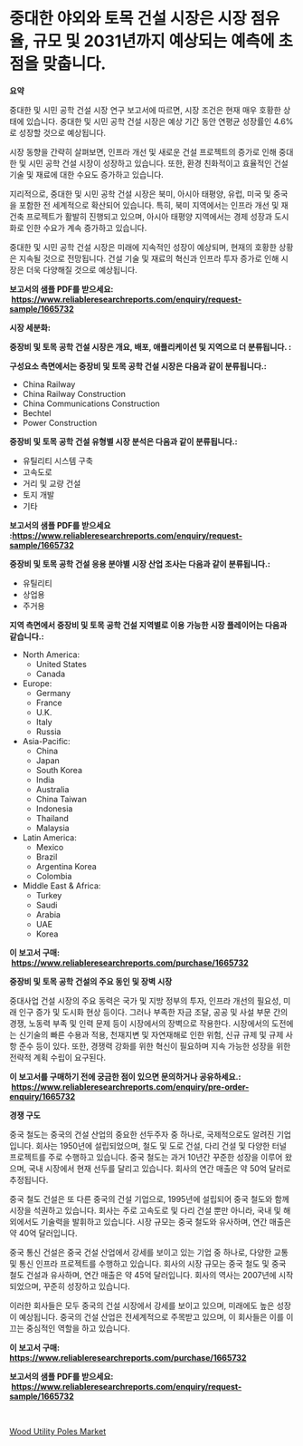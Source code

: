<p><h1>중대한 야외와 토목 건설 시장은 시장 점유율, 규모 및 2031년까지 예상되는 예측에 초점을 맞춥니다.</h1></p><p><strong>요약</strong></p>
<p><p>중대한 및 시민 공학 건설 시장 연구 보고서에 따르면, 시장 조건은 현재 매우 호황한 상태에 있습니다. 중대한 및 시민 공학 건설 시장은 예상 기간 동안 연평균 성장률인 4.6%로 성장할 것으로 예상됩니다.</p><p>시장 동향을 간략히 살펴보면, 인프라 개선 및 새로운 건설 프로젝트의 증가로 인해 중대한 및 시민 공학 건설 시장이 성장하고 있습니다. 또한, 환경 친화적이고 효율적인 건설 기술 및 재료에 대한 수요도 증가하고 있습니다.</p><p>지리적으로, 중대한 및 시민 공학 건설 시장은 북미, 아시아 태평양, 유럽, 미국 및 중국을 포함한 전 세계적으로 확산되어 있습니다. 특히, 북미 지역에서는 인프라 개선 및 재건축 프로젝트가 활발히 진행되고 있으며, 아시아 태평양 지역에서는 경제 성장과 도시화로 인한 수요가 계속 증가하고 있습니다.</p><p>중대한 및 시민 공학 건설 시장은 미래에 지속적인 성장이 예상되며, 현재의 호황한 상황은 지속될 것으로 전망됩니다. 건설 기술 및 재료의 혁신과 인프라 투자 증가로 인해 시장은 더욱 다양해질 것으로 예상됩니다.</p></p>
<p><strong>보고서의 샘플 PDF를 받으세요: &nbsp;<a href="https://www.reliableresearchreports.com/enquiry/request-sample/1665732">https://www.reliableresearchreports.com/enquiry/request-sample/1665732</a></strong></p>
<p><strong>시장 세분화:</strong></p>
<p><strong> 중장비 및 토목 공학 건설 시장은 개요, 배포, 애플리케이션 및 지역으로 더 분류됩니다. :</strong></p>
<p><strong>구성요소 측면에서는 중장비 및 토목 공학 건설 시장은 다음과 같이 분류됩니다.:</strong></p>
<p><ul><li>China Railway</li><li>China Railway Construction</li><li>China Communications Construction</li><li>Bechtel</li><li>Power Construction</li></ul></p>
<p><strong> 중장비 및 토목 공학 건설 유형별 시장 분석은 다음과 같이 분류됩니다.:</strong></p>
<p><ul><li>유틸리티 시스템 구축</li><li>고속도로</li><li>거리 및 교량 건설</li><li>토지 개발</li><li>기타</li></ul></p>
<p><strong>보고서의 샘플 PDF를 받으세요 :<a href="https://www.reliableresearchreports.com/enquiry/request-sample/1665732">https://www.reliableresearchreports.com/enquiry/request-sample/1665732</a></strong></p>
<p><strong> 중장비 및 토목 공학 건설 응용 분야별 시장 산업 조사는 다음과 같이 분류됩니다.:</strong></p>
<p><ul><li>유틸리티</li><li>상업용</li><li>주거용</li></ul></p>
<p><strong>지역 측면에서 중장비 및 토목 공학 건설 지역별로 이용 가능한 시장 플레이어는 다음과 같습니다.:</strong></p>
<p><ul>
    <li>
        North America:
        <ul>
            <li>United States</li>
            <li>Canada</li>
        </ul>
    </li>
    <li>
        Europe:
        <ul>
            <li>Germany</li>
            <li>France</li>
            <li>U.K.</li>
            <li>Italy</li>
            <li>Russia</li>
        </ul>
    </li>
    <li>
        Asia-Pacific:
        <ul>
            <li>China</li>
            <li>Japan</li>
            <li>South Korea</li>
            <li>India</li>
            <li>Australia</li>
            <li>China Taiwan</li>
            <li>Indonesia</li>
            <li>Thailand</li>
            <li>Malaysia</li>
        </ul>
    </li>
    <li>
        Latin America:
        <ul>
            <li>Mexico</li>
            <li>Brazil</li>
            <li>Argentina Korea</li>
            <li>Colombia</li>
        </ul>
    </li>
    <li>
        Middle East & Africa:
        <ul>
            <li>Turkey</li>
            <li>Saudi</li>
            <li>Arabia</li>
            <li>UAE</li>
            <li>Korea</li>
        </ul>
    </li>
    </ul></p>
<p><strong>이 보고서 구매: &nbsp;<a href="https://www.reliableresearchreports.com/purchase/1665732">https://www.reliableresearchreports.com/purchase/1665732</a></strong></p>
<p><strong>중장비 및 토목 공학 건설의 주요 동인 및 장벽 시장</strong></p>
<p><p>중대사업 건설 시장의 주요 동력은 국가 및 지방 정부의 투자, 인프라 개선의 필요성, 미래 인구 증가 및 도시화 현상 등이다. 그러나 부족한 자금 조달, 공공 및 사설 부문 간의 경쟁, 노동력 부족 및 인력 문제 등이 시장에서의 장벽으로 작용한다. 시장에서의 도전에는 신기술의 빠른 수용과 적용, 천재지변 및 자연재해로 인한 위험, 신규 규제 및 규제 사항 준수 등이 있다. 또한, 경쟁력 강화를 위한 혁신이 필요하며 지속 가능한 성장을 위한 전략적 계획 수립이 요구된다.</p></p>
<p><strong>이 보고서를 구매하기 전에 궁금한 점이 있으면 문의하거나 공유하세요.: &nbsp;<a href="https://www.reliableresearchreports.com/enquiry/pre-order-enquiry/1665732">https://www.reliableresearchreports.com/enquiry/pre-order-enquiry/1665732</a></strong></p>
<p><strong>경쟁 구도</strong></p>
<p><p>중국 철도는 중국의 건설 산업의 중요한 선두주자 중 하나로, 국제적으로도 알려진 기업입니다. 회사는 1950년에 설립되었으며, 철도 및 도로 건설, 다리 건설 및 다양한 터널 프로젝트를 주로 수행하고 있습니다. 중국 철도는 과거 10년간 꾸준한 성장을 이루어 왔으며, 국내 시장에서 현재 선두를 달리고 있습니다. 회사의 연간 매출은 약 50억 달러로 추정됩니다.</p><p>중국 철도 건설은 또 다른 중국의 건설 기업으로, 1995년에 설립되어 중국 철도와 함께 시장을 석권하고 있습니다. 회사는 주로 고속도로 및 다리 건설 뿐만 아니라, 국내 및 해외에서도 기술력을 발휘하고 있습니다. 시장 규모는 중국 철도와 유사하며, 연간 매출은 약 40억 달러입니다.</p><p>중국 통신 건설은 중국 건설 산업에서 강세를 보이고 있는 기업 중 하나로, 다양한 교통 및 통신 인프라 프로젝트를 수행하고 있습니다. 회사의 시장 규모는 중국 철도 및 중국 철도 건설과 유사하며, 연간 매출은 약 45억 달러입니다. 회사의 역사는 2007년에 시작되었으며, 꾸준히 성장하고 있습니다.</p><p>이러한 회사들은 모두 중국의 건설 시장에서 강세를 보이고 있으며, 미래에도 높은 성장이 예상됩니다. 중국의 건설 산업은 전세계적으로 주목받고 있으며, 이 회사들은 이를 이끄는 중심적인 역할을 하고 있습니다.</p></p>
<p><strong>이 보고서 구매: &nbsp; <a href="https://www.reliableresearchreports.com/purchase/1665732">https://www.reliableresearchreports.com/purchase/1665732</a></strong></p>
<p><strong>보고서의 샘플 PDF를 받으세요: &nbsp;<a href="https://www.reliableresearchreports.com/enquiry/request-sample/1665732">https://www.reliableresearchreports.com/enquiry/request-sample/1665732</a></strong><strong></strong></p>
<p>&nbsp;</p>
<p><p><a href="https://github.com/RickHolmes3/Market-Research-Report-List-4/blob/main/wood-utility-poles-market.md">Wood Utility Poles Market</a></p></p>